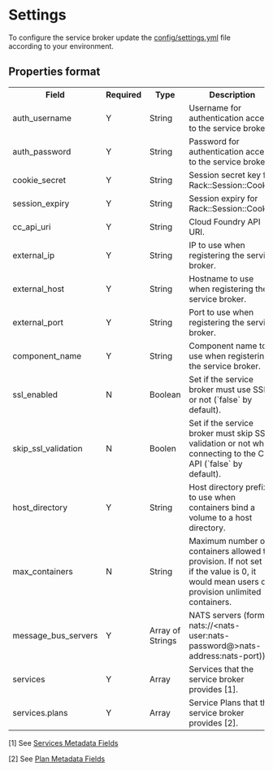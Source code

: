 # Settings

To configure the service broker update the [config/settings.yml](https://github.com/cf-platform-eng/cf-containers-broker/blob/master/config/settings.yml)
file according to your environment.

## Properties format

<table>
  <tr>
    <th>Field</th>
    <th>Required</th>
    <th>Type</th>
    <th>Description</th>
  </tr>
  <tr>
    <td>auth_username</td>
    <td>Y</td>
    <td>String</td>
    <td>Username for authentication access to the service broker.</td>
  </tr>
  <tr>
    <td>auth_password</td>
    <td>Y</td>
    <td>String</td>
    <td>Password for authentication access to the service broker.</td>
  </tr>
  <tr>
    <td>cookie_secret</td>
    <td>Y</td>
    <td>String</td>
    <td>Session secret key for Rack::Session::Cookie.</td>
  </tr>
  <tr>
    <td>session_expiry</td>
    <td>Y</td>
    <td>String</td>
    <td>Session expiry for Rack::Session::Cookie.</td>
  </tr>
  <tr>
    <td>cc_api_uri</td>
    <td>Y</td>
    <td>String</td>
    <td>Cloud Foundry API URI.</td>
  </tr>
  <tr>
    <td>external_ip</td>
    <td>Y</td>
    <td>String</td>
    <td>IP to use when registering the service broker.</td>
  </tr>
  <tr>
    <td>external_host</td>
    <td>Y</td>
    <td>String</td>
    <td>Hostname to use when registering the service broker.</td>
  </tr>
  <tr>
    <td>external_port</td>
    <td>Y</td>
    <td>String</td>
    <td>Port to use when registering the service broker.</td>
  </tr>
  <tr>
    <td>component_name</td>
    <td>Y</td>
    <td>String</td>
    <td>Component name to use when registering the service broker.</td>
  </tr>
  <tr>
    <td>ssl_enabled</td>
    <td>N</td>
    <td>Boolean</td>
    <td>Set if the service broker must use SSL or not (`false` by default).</td>
  </tr>
  <tr>
    <td>skip_ssl_validation</td>
    <td>N</td>
    <td>Boolen</td>
    <td>Set if the service broker must skip SSL validation or not when connecting to the CC API (`false` by
    default).</td>
  </tr>
  <tr>
    <td>host_directory</td>
    <td>Y</td>
    <td>String</td>
    <td>Host directory prefix to use when containers bind a volume to a host directory.</td>
  </tr>
  <tr>
    <td>max_containers</td>
    <td>N</td>
    <td>String</td>
    <td>Maximum number of containers allowed to provision. If not set or if the value is 0, it would mean users can
    provision unlimited containers.</td>
  </tr>
  <tr>
    <td>message_bus_servers</td>
    <td>Y</td>
    <td>Array of Strings</td>
    <td>NATS servers (format: nats://&lt;nats-user:nats-password@&gt;nats-address:nats-port)).</td>
  </tr>
  <tr>
    <td>services</td>
    <td>Y</td>
    <td>Array</td>
    <td>Services that the service broker provides [1].</td>
  </tr>
  <tr>
    <td>services.plans</td>
    <td>Y</td>
    <td>Array</td>
    <td>Service Plans that the service broker provides [2].</td>
  </tr>
</table>

[1] See [Services Metadata Fields](http://docs.cloudfoundry.org/services/catalog-metadata.html#services-metadata-fields)

[2] See [Plan Metadata Fields](http://docs.cloudfoundry.org/services/catalog-metadata.html#plan-metadata-fields)
